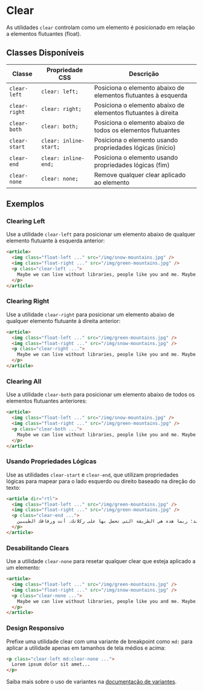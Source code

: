 # Clear

As utilidades `clear` controlam como um elemento é posicionado em relação a elementos flutuantes (float).

## Classes Disponíveis

| Classe | Propriedade CSS | Descrição |
|--------|----------------|-----------|
| `clear-left` | `clear: left;` | Posiciona o elemento abaixo de elementos flutuantes à esquerda |
| `clear-right` | `clear: right;` | Posiciona o elemento abaixo de elementos flutuantes à direita |
| `clear-both` | `clear: both;` | Posiciona o elemento abaixo de todos os elementos flutuantes |
| `clear-start` | `clear: inline-start;` | Posiciona o elemento usando propriedades lógicas (início) |
| `clear-end` | `clear: inline-end;` | Posiciona o elemento usando propriedades lógicas (fim) |
| `clear-none` | `clear: none;` | Remove qualquer clear aplicado ao elemento |

## Exemplos

### Clearing Left

Use a utilidade `clear-left` para posicionar um elemento abaixo de qualquer elemento flutuante à esquerda anterior:

```html
<article>
  <img class="float-left ..." src="/img/snow-mountains.jpg" />
  <img class="float-right ..." src="/img/green-mountains.jpg" />
  <p class="clear-left ...">
    Maybe we can live without libraries, people like you and me. Maybe. Sure, we're too old to change the world, but what about that kid, sitting down, opening a book, right now, in a branch at the local library and finding drawings of pee-pees and wee-wees on the Cat in the Hat and the Five Chinese Brothers? Doesn't HE deserve better? Look. If you think this is about overdue fines and missing books, you'd better think again. This is about that kid's right to read a book without getting his mind warped! Or: maybe that turns you on, Seinfeld; maybe that's how y'get your kicks. You and your good-time buddies.
  </p>
</article>
```

### Clearing Right

Use a utilidade `clear-right` para posicionar um elemento abaixo de qualquer elemento flutuante à direita anterior:

```html
<article>
  <img class="float-left ..." src="/img/green-mountains.jpg" />
  <img class="float-right ..." src="/img/snow-mountains.jpg" />
  <p class="clear-right ...">
    Maybe we can live without libraries, people like you and me. Maybe. Sure, we're too old to change the world, but what about that kid, sitting down, opening a book, right now, in a branch at the local library and finding drawings of pee-pees and wee-wees on the Cat in the Hat and the Five Chinese Brothers? Doesn't HE deserve better? Look. If you think this is about overdue fines and missing books, you'd better think again. This is about that kid's right to read a book without getting his mind warped! Or: maybe that turns you on, Seinfeld; maybe that's how y'get your kicks. You and your good-time buddies.
  </p>
</article>
```

### Clearing All

Use a utilidade `clear-both` para posicionar um elemento abaixo de todos os elementos flutuantes anteriores:

```html
<article>
  <img class="float-left ..." src="/img/snow-mountains.jpg" />
  <img class="float-right ..." src="/img/green-mountains.jpg" />
  <p class="clear-both ...">
    Maybe we can live without libraries, people like you and me. Maybe. Sure, we're too old to change the world, but what about that kid, sitting down, opening a book, right now, in a branch at the local library and finding drawings of pee-pees and wee-wees on the Cat in the Hat and the Five Chinese Brothers? Doesn't HE deserve better? Look. If you think this is about overdue fines and missing books, you'd better think again. This is about that kid's right to read a book without getting his mind warped! Or: maybe that turns you on, Seinfeld; maybe that's how y'get your kicks. You and your good-time buddies.
  </p>
</article>
```

### Usando Propriedades Lógicas

Use as utilidades `clear-start` e `clear-end`, que utilizam propriedades lógicas para mapear para o lado esquerdo ou direito baseado na direção do texto:

```html
<article dir="rtl">
  <img class="float-left ..." src="/img/green-mountains.jpg" />
  <img class="float-right ..." src="/img/green-mountains.jpg" />
  <p class="clear-end ...">
    ربما يمكننا العيش بدون مكتبات، أشخاص مثلي ومثلك. ربما. بالتأكيد، نحن أكبر من أن نغير العالم، ولكن ماذا عن ذلك الطفل الذي يجلس ويفتح كتابًا الآن في أحد فروع المكتبة المحلية ويجد رسومات للتبول والبول على القطة في القبعة والإخوة الصينيون الخمسة؟ ألا يستحق الأفضل؟ ينظر. إذا كنت تعتقد أن الأمر يتعلق بالغرامات المتأخرة والكتب المفقودة، فمن الأفضل أن تفكر مرة أخرى. يتعلق الأمر بحق ذلك الطفل في قراءة كتاب دون أن يتشوه عقله! أو: ربما يثيرك هذا يا سينفيلد؛ ربما هذه هي الطريقة التي تحصل بها على ركلاتك. أنت ورفاقك الطيبين.
  </p>
</article>
```

### Desabilitando Clears

Use a utilidade `clear-none` para resetar qualquer clear que esteja aplicado a um elemento:

```html
<article>
  <img class="float-left ..." src="/img/green-mountains.jpg" />
  <img class="float-right ..." src="/img/snow-mountains.jpg" />
  <p class="clear-none ...">
    Maybe we can live without libraries, people like you and me. Maybe. Sure, we're too old to change the world, but what about that kid, sitting down, opening a book, right now, in a branch at the local library and finding drawings of pee-pees and wee-wees on the Cat in the Hat and the Five Chinese Brothers? Doesn't HE deserve better? Look. If you think this is about overdue fines and missing books, you'd better think again. This is about that kid's right to read a book without getting his mind warped! Or: maybe that turns you on, Seinfeld; maybe that's how y'get your kicks. You and your good-time buddies.
  </p>
</article>
```

### Design Responsivo

Prefixe uma utilidade clear com uma variante de breakpoint como `md:` para aplicar a utilidade apenas em tamanhos de tela médios e acima:

```html
<p class="clear-left md:clear-none ...">
  Lorem ipsum dolor sit amet...
</p>
```

Saiba mais sobre o uso de variantes na [documentação de variantes](../variants).


